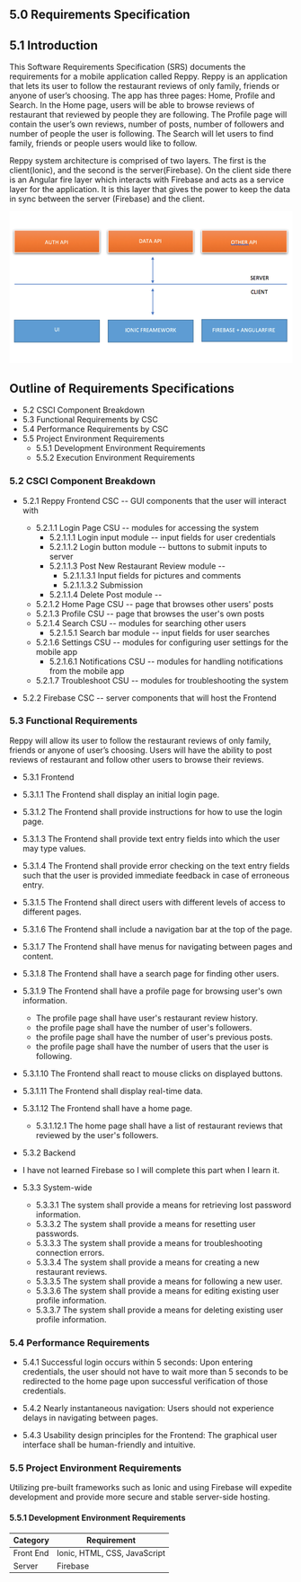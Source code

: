 ## 5.0	Requirements Specification


## 5.1	Introduction

This Software Requirements Specification (SRS) documents the requirements for a mobile application called Reppy. Reppy is an application that lets its user to follow the restaurant reviews of only family, friends or anyone of user’s choosing. The app has three pages: Home, Profile and Search. In the Home page, users will be able to browse reviews of restaurant that reviewed by people they are following. The Profile page will contain the user’s own reviews, number of posts, number of followers and number of people the user is following. The Search will let users to find family, friends or people users would like to follow.

Reppy system architecture is comprised of  two layers. The first is the client(Ionic), and the second is the server(Firebase). On the client side there is an Angular fire layer which interacts with Firebase and acts as a service layer for the application. It is this layer that gives the power to keep the data in sync between the server (Firebase) and the client.

<p align="center">
	<img src="../resources/architecture.png" alt="High-Level Diagram of System">
</p>

## Outline of Requirements Specifications
- 5.2	CSCI Component Breakdown
- 5.3	Functional Requirements by CSC
- 5.4	Performance Requirements by CSC
- 5.5	Project Environment Requirements
	- 5.5.1	Development Environment Requirements
	- 5.5.2	Execution Environment Requirements


### 5.2 	CSCI Component Breakdown
- 5.2.1		Reppy Frontend CSC -- GUI components that the user will interact with
	- 5.2.1.1		Login Page CSU -- modules for accessing the system
		- 5.2.1.1.1	Login input module -- input fields for user credentials
		- 5.2.1.1.2	Login button module -- buttons to submit inputs to server
		- 5.2.1.1.3	Post New Restaurant Review module --
			- 5.2.1.1.3.1	Input fields for pictures and comments
			- 5.2.1.1.3.2	Submission
		- 5.2.1.1.4	Delete Post module --
	- 5.2.1.2		Home Page CSU -- page that browses other users' posts
	- 5.2.1.3		Profile CSU -- page that browses the user's own posts
	- 5.2.1.4		Search CSU -- modules for searching other users
		- 5.2.1.5.1	Search bar module -- input fields for user searches
	- 5.2.1.6		Settings CSU -- modules for configuring user settings for the mobile app
		- 5.2.1.6.1	Notifications CSU -- modules for handling notifications from the mobile app
	- 5.2.1.7		Troubleshoot CSU -- modules for troubleshooting the system

- 5.2.2		Firebase CSC -- server components that will host the Frontend


### 5.3	Functional Requirements

Reppy will allow its user to follow the restaurant reviews of only family, friends or anyone of user’s choosing. Users will have the ability to post reviews of restaurant and follow other users to browse their reviews.

- 5.3.1	Frontend
- 5.3.1.1		The Frontend shall display an initial login page.
- 5.3.1.2		The Frontend shall provide instructions for how to use the login page.
- 5.3.1.3		The Frontend shall provide text entry fields into which the user may type values.
- 5.3.1.4		The Frontend shall provide error checking on the text entry fields such that the user is provided immediate feedback in case of erroneous entry.
- 5.3.1.5		The Frontend shall direct users with different levels of access to different pages.
- 5.3.1.6		The Frontend shall include a navigation bar at the top of the page.
- 5.3.1.7		The Frontend shall have menus for navigating between pages and content.
- 5.3.1.8		The Frontend shall have a search page for finding other users.
- 5.3.1.9		The Frontend shall have a profile page for browsing user's own information.
  - The profile page shall have user's restaurant review history.
  - the profile page shall have the number of user's followers.
  - the profile page shall have the number of user's previous posts.
  - the profile page shall have the number of users that the user is following.
- 5.3.1.10	The Frontend shall react to mouse clicks on displayed buttons.
- 5.3.1.11	The Frontend shall display real-time data.
- 5.3.1.12 	The Frontend shall have a home page.
	- 5.3.1.12.1	The home page shall have a list of restaurant reviews that reviewed by the user's followers.


- 5.3.2	Backend
- I have not learned Firebase so I will complete this part when I learn it.

- 5.3.3	System-wide
	- 5.3.3.1		The system shall provide a means for retrieving lost password information.
	- 5.3.3.2		The system shall provide a means for resetting user passwords.
	- 5.3.3.3		The system shall provide a means for troubleshooting connection errors.
	- 5.3.3.4		The system shall provide a means for creating a new restaurant reviews.
	- 5.3.3.5		The system shall provide a means for following a new user.
	- 5.3.3.6		The system shall provide a means for editing existing user profile information.
	- 5.3.3.7  	The system shall provide a means for deleting existing user profile information.


### 5.4	Performance Requirements

- 5.4.1	Successful login occurs within 5 seconds:
Upon entering credentials, the user should not have to wait more than 5 seconds to be redirected to the home page upon successful verification of those credentials.

- 5.4.2	Nearly instantaneous navigation:
Users should not experience delays in navigating between pages.

- 5.4.3	Usability design principles for the Frontend:
The graphical user interface shall be human-friendly and intuitive.


### 5.5	Project Environment Requirements

Utilizing pre-built frameworks such as Ionic and using Firebase will expedite development and provide more secure and stable server-side hosting.


#### 5.5.1	Development Environment Requirements

| Category | Requirement |
|---|---|
| Front End | Ionic, HTML, CSS, JavaScript |
| Server | Firebase |
